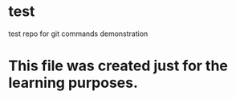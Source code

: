 # test
test repo for git commands demonstration 
# This file was created just for the learning purposes.
